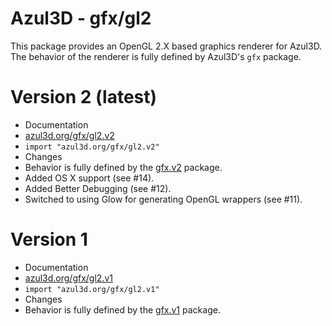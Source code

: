 # Azul3D - gfx/gl2 #
This package provides an OpenGL 2.X based graphics renderer for Azul3D. The behavior of the renderer is fully defined by Azul3D's `gfx` package.

# Version 2 (latest) #
* Documentation
 * [azul3d.org/gfx/gl2.v2](http://www.azul3d.org/gfx/gl2.v2)
 * `import "azul3d.org/gfx/gl2.v2"`
* Changes
 * Behavior is fully defined by the [gfx.v2](http://www.azul3d.org/gfx.v2)  package.
 * Added OS X support (see #14).
 * Added Better Debugging (see #12).
 * Switched to using Glow for generating OpenGL wrappers (see #11).

# Version 1 #
* Documentation
 * [azul3d.org/gfx/gl2.v1](http://azul3d.org/gfx/gl2.v1)
 * `import "azul3d.org/gfx/gl2.v1"`
* Changes
 * Behavior is fully defined by the [gfx.v1](http://azul3d.org/gfx.v1)  package.

